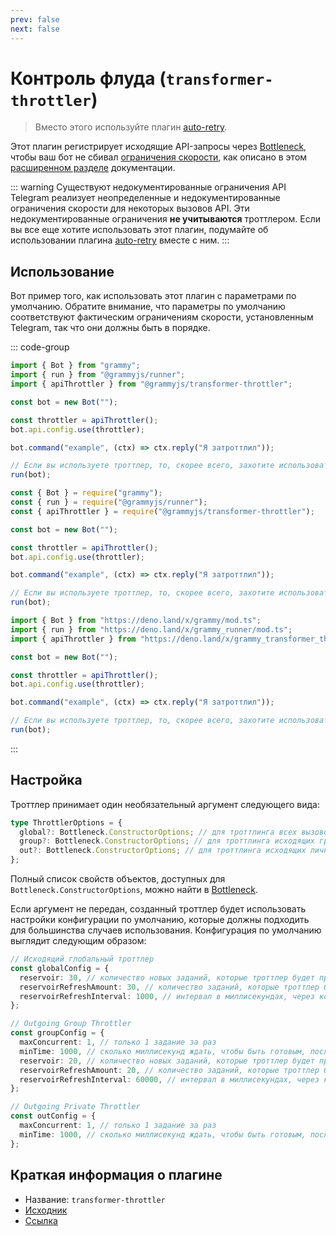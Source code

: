 ```yaml
---
prev: false
next: false
---
```


# Контроль флуда (`transformer-throttler`)

> Вместо этого используйте плагин [auto-retry](./auto-retry).

Этот плагин регистрирует исходящие API-запросы через [Bottleneck](https://github.com/SGrondin/bottleneck), чтобы ваш бот не сбивал [ограничения скорости](https://core.telegram.org/bots/faq#my-bot-is-hitting-limits-how-do-i-avoid-this), как описано в этом [расширенном разделе](../advanced/flood) документации.

::: warning Существуют недокументированные ограничения API
Telegram реализует неопределенные и недокументированные ограничения скорости для некоторых вызовов API.
Эти недокументированные ограничения **не учитываются** троттлером.
Если вы все еще хотите использовать этот плагин, подумайте об использовании плагина [auto-retry](./auto-retry) вместе с ним.
:::

## Использование

Вот пример того, как использовать этот плагин с параметрами по умолчанию.
Обратите внимание, что параметры по умолчанию соответствуют фактическим ограничениям скорости, установленным Telegram, так что они должны быть в порядке.

::: code-group

```ts [TypeScript]
import { Bot } from "grammy";
import { run } from "@grammyjs/runner";
import { apiThrottler } from "@grammyjs/transformer-throttler";

const bot = new Bot("");

const throttler = apiThrottler();
bot.api.config.use(throttler);

bot.command("example", (ctx) => ctx.reply("Я затроттлил"));

// Если вы используете троттлер, то, скорее всего, захотите использовать runner для одновременной обработки обновлений.
run(bot);
```

```js [JavaScript]
const { Bot } = require("grammy");
const { run } = require("@grammyjs/runner");
const { apiThrottler } = require("@grammyjs/transformer-throttler");

const bot = new Bot("");

const throttler = apiThrottler();
bot.api.config.use(throttler);

bot.command("example", (ctx) => ctx.reply("Я затроттлил"));

// Если вы используете троттлер, то, скорее всего, захотите использовать runner для одновременной обработки обновлений.
run(bot);
```

```ts [Deno]
import { Bot } from "https://deno.land/x/grammy/mod.ts";
import { run } from "https://deno.land/x/grammy_runner/mod.ts";
import { apiThrottler } from "https://deno.land/x/grammy_transformer_throttler/mod.ts";

const bot = new Bot("");

const throttler = apiThrottler();
bot.api.config.use(throttler);

bot.command("example", (ctx) => ctx.reply("Я затроттлил"));

// Если вы используете троттлер, то, скорее всего, захотите использовать runner для одновременной обработки обновлений.
run(bot);
```

:::

## Настройка

Троттлер принимает один необязательный аргумент следующего вида:

```ts
type ThrottlerOptions = {
  global?: Bottleneck.ConstructorOptions; // для троттлинга всех вызовов API
  group?: Bottleneck.ConstructorOptions; // для троттлинга исходящих групповых сообщений
  out?: Bottleneck.ConstructorOptions; // для троттлинга исходящих личных сообщений
};
```

Полный список свойств объектов, доступных для `Bottleneck.ConstructorOptions`, можно найти в [Bottleneck](https://github.com/SGrondin/bottleneck#constructor).

Если аргумент не передан, созданный троттлер будет использовать настройки конфигурации по умолчанию, которые должны подходить для большинства случаев использования.
Конфигурация по умолчанию выглядит следующим образом:

```ts
// Исходящий глобальный троттлер
const globalConfig = {
  reservoir: 30, // количество новых заданий, которые троттлер будет принимать при запуске
  reservoirRefreshAmount: 30, // количество заданий, которые троттлер будет принимать после обновления
  reservoirRefreshInterval: 1000, // интервал в миллисекундах, через который резервуар будет обновляться
};

// Outgoing Group Throttler
const groupConfig = {
  maxConcurrent: 1, // только 1 задание за раз
  minTime: 1000, // сколько миллисекунд ждать, чтобы быть готовым, после выполнения задания
  reservoir: 20, // количество новых заданий, которые троттлер будет принимать при запуске
  reservoirRefreshAmount: 20, // количество заданий, которые троттлер будет принимать после обновления
  reservoirRefreshInterval: 60000, // интервал в миллисекундах, через который резервуар будет обновляться
};

// Outgoing Private Throttler
const outConfig = {
  maxConcurrent: 1, // только 1 задание за раз
  minTime: 1000, // сколько миллисекунд ждать, чтобы быть готовым, после выполнения задания
};
```

## Краткая информация о плагине

- Название: `transformer-throttler`
- [Исходник](https://github.com/grammyjs/transformer-throttler)
- [Ссылка](/ref/transformer-throttler/)
